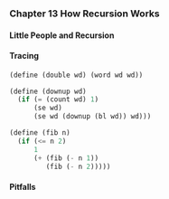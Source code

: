 ### Chapter 13 How Recursion Works

####  Little People and Recursion

#### Tracing
```Scheme
(define (double wd) (word wd wd))
```

```Scheme
(define (downup wd)
  (if (= (count wd) 1)
      (se wd)
      (se wd (downup (bl wd)) wd)))
```

```Scheme
(define (fib n)
  (if (<= n 2)
      1
      (+ (fib (- n 1))
         (fib (- n 2)))))
```

#### Pitfalls
